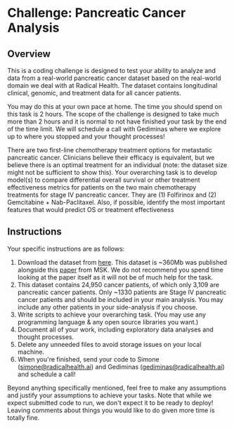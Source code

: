 # Challenge: Pancreatic Cancer Analysis

## Overview
This is a coding challenge is designed to test your ability to analyze and data from a real-world pancreatic cancer dataset based on the real-world domain we deal with at Radical Health. The dataset contains longitudinal clinical, genomic, and treatment data for all cancer patients. 

You may do this at your own pace at home. The time you should spend on this task is 2 hours. The scope of the challenge is designed to take much more than 2 hours and it is normal to not have finished your task by the end of the time limit. We will schedule a call with Gediminas where we explore up to where you stopped and your thought processes!

There are two first-line chemotherapy treatment options for metastatic pancreatic cancer. Clinicians believe their efficacy is equivalent, but we believe there is an optimal treatment for an individual (note: the dataset size might not be sufficient to show this). Your overarching task is to develop model(s) to compare differential overall survival or other treatment effectiveness metrics for patients on the two main chemotherapy treatments for stage IV pancreatic cancer. They are (1) Folfirinox and (2) Gemcitabine + Nab-Paclitaxel. Also, if possible, identify the most important features that would predict OS or treatment effectiveness 

## Instructions
Your specific instructions are as follows:
1. Download the dataset from [here](https://cbioportal-datahub.s3.amazonaws.com/msk_chord_2024.tar.gz). This dataset is ~360Mb was published alongside this [paper](https://www.nature.com/articles/s41586-024-08167-5) from MSK. We do not recommend you spend time looking at the paper itself as it will not be of much help for the task.
2. This dataset contains 24,950 cancer patients, of which only 3,109 are pancreatic cancer patients. Only ~1330 patients are Stage IV pancreatic cancer patients and should be included in your main analysis. You may include any other patients in your side-analysis if you choose.
3. Write scripts to achieve your overarching task. (You may use any programming language & any open source libraries you want.)
4. Document all of your work, including exploratory data analyses and thought processes.
5. Delete any unneeded files to avoid storage issues on your local machine.
6. When you're finished, send your code to Simone (simone@radicalhealth.ai) and Gediminas (gediminas@radicalhealth.ai) and schedule a call!

Beyond anything specifically mentioned, feel free to make any assumptions and justify your assumptions to achieve your tasks. 
Note that while we expect submitted code to run, we don't expect it to be ready to deploy! Leaving comments about things you would like to do given more time is totally fine.
